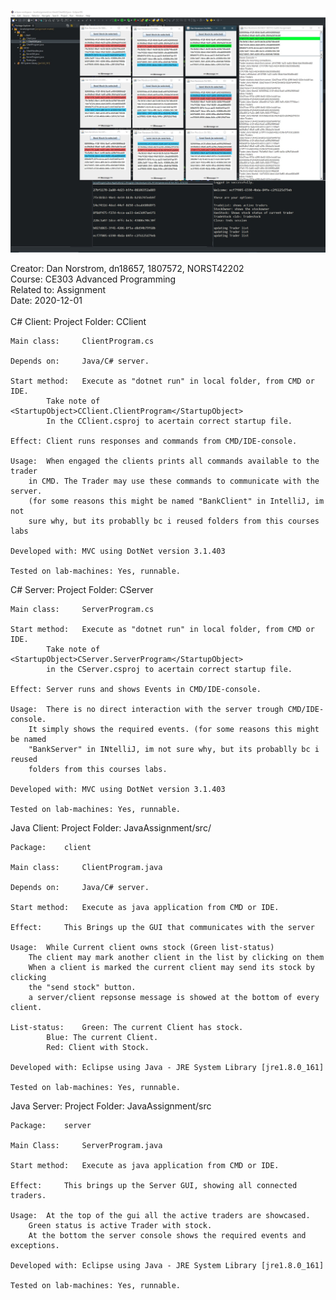 ![socketserverjavaver.jpg](socketserverjavaver.jpg)


Creator: Dan Norstrom, dn18657, 1807572, NORST42202 <br>
Course: CE303 Advanced Programming <br>
Related to: Assignment <br>
Date: 2020-12-01 <br>
 <br>
C# Client:
	Project Folder: CClient

	Main class: 	ClientProgram.cs

	Depends on: 	Java/C# server.

	Start method: 	Execute as "dotnet run" in local folder, from CMD or IDE.
			Take note of <StartupObject>CClient.ClientProgram</StartupObject>
			In the CClient.csproj to acertain correct startup file.
			
	Effect: Client runs responses and commands from CMD/IDE-console.

	Usage:	When engaged the clients prints all commands available to the trader
		in CMD. The Trader may use these commands to communicate with the server.
		(for some reasons this might be named "BankClient" in IntelliJ, im not
		sure why, but its probablly bc i reused folders from this courses labs

	Developed with:	MVC using DotNet version 3.1.403

	Tested on lab-machines: Yes, runnable.


C# Server:
	Project Folder: CServer

	Main class: 	ServerProgram.cs

	Start method: 	Execute as "dotnet run" in local folder, from CMD or IDE.
			Take note of <StartupObject>CServer.ServerProgram</StartupObject>
			in the CServer.csproj to acertain correct startup file.

	Effect: Server runs and shows Events in CMD/IDE-console.

	Usage:	There is no direct interaction with the server trough CMD/IDE-console.
		It simply shows the required events. (for some reasons this might be named
		"BankServer" in INtelliJ, im not sure why, but its probablly bc i reused
		folders from this courses labs.

	Developed with:	MVC using DotNet version 3.1.403

	Tested on lab-machines: Yes, runnable.


Java Client:
	Project Folder: JavaAssignment/src/

	Package: 	client

	Main class: 	ClientProgram.java

	Depends on: 	Java/C# server.

	Start method: 	Execute as java application from CMD or IDE.

	Effect:		This Brings up the GUI that communicates with the server

	Usage: 	While Current client owns stock (Green list-status)
		The client may mark another client in the list by clicking on them
		When a client is marked the current client may send its stock by clicking
		the "send stock" button.
		a server/client repsonse message is showed at the bottom of every client.

	List-status:	Green: The current Client has stock.
			Blue: The current Client.
			Red: Client with Stock.

	Developed with:	Eclipse using Java - JRE System Library [jre1.8.0_161]

	Tested on lab-machines: Yes, runnable.
			

Java Server:
	Project Folder: JavaAssignment/src

	Package: 	server

	Main Class: 	ServerProgram.java

	Start method: 	Execute as java application from CMD or IDE.

	Effect: 	This brings up the Server GUI, showing all connected traders.

	Usage: 	At the top of the gui all the active traders are showcased.
		Green status is active Trader with stock.
		At the bottom the server console shows the required events and exceptions.

	Developed with:	Eclipse using Java - JRE System Library [jre1.8.0_161]

	Tested on lab-machines: Yes, runnable.
